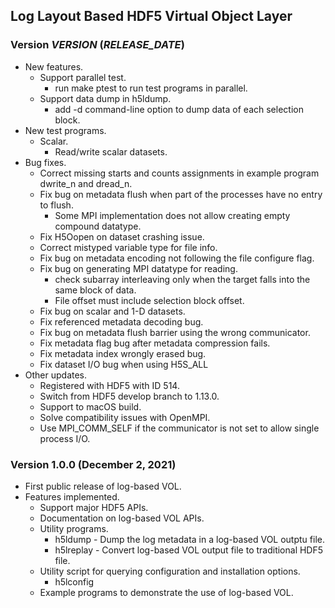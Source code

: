 ## Log Layout Based HDF5 Virtual Object Layer

### Version _VERSION_ (_RELEASE_DATE_)
* New features.
  + Support parallel test.
    + run make ptest to run test programs in parallel.
  + Support data dump in h5ldump.
    + add -d command-line option to dump data of each selection block.
* New test programs.
  + Scalar.
    + Read/write scalar datasets.
* Bug fixes.
  + Correct missing starts and counts assignments in example program dwrite_n and dread_n.
  + Fix bug on metadata flush when part of the processes have no entry to flush.
    + Some MPI implementation does not allow creating empty compound datatype.
  + Fix H5Oopen on dataset crashing issue.
  + Correct mistyped variable type for file info.
  + Fix bug on metadata encoding not following the file configure flag.
  + Fix bug on generating MPI datatype for reading.
    + check subarray interleaving only when the target falls into the same block of data.
    + File offset must include selection block offset.
  + Fix bug on scalar and 1-D datasets.
  + Fix referenced metadata decoding bug.
  + Fix bug on metadata flush barrier using the wrong communicator.
  + Fix metadata flag bug after metadata compression fails.
  + Fix metadata index wrongly erased bug.
  + Fix dataset I/O bug when using H5S_ALL
* Other updates.
  + Registered with HDF5 with ID 514.
  + Switch from HDF5 develop branch to 1.13.0.
  + Support to macOS build.
  + Solve compatibility issues with OpenMPI.
  + Use MPI_COMM_SELF if the communicator is not set to allow single process I/O.

### Version 1.0.0 (December 2, 2021)
* First public release of log-based VOL.
* Features implemented.
  + Support major HDF5 APIs.
  + Documentation on log-based VOL APIs.
  + Utility programs.
    + h5ldump - Dump the log metadata in a log-based VOL outptu file.
    + h5lreplay - Convert log-based VOL output file to traditional HDF5 file.
  + Utility script for querying configuration and installation options.
    + h5lconfig 
  + Example programs to demonstrate the use of log-based VOL.
